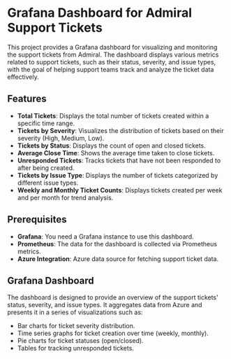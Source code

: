# Grafana Dashboard for Admiral Support Tickets

This project provides a Grafana dashboard for visualizing and monitoring the support tickets from Admiral. The dashboard displays various metrics related to support tickets, such as their status, severity, and issue types, with the goal of helping support teams track and analyze the ticket data effectively.

## Features

- **Total Tickets**: Displays the total number of tickets created within a specific time range.
- **Tickets by Severity**: Visualizes the distribution of tickets based on their severity (High, Medium, Low).
- **Tickets by Status**: Displays the count of open and closed tickets.
- **Average Close Time**: Shows the average time taken to close tickets.
- **Unresponded Tickets**: Tracks tickets that have not been responded to after being created.
- **Tickets by Issue Type**: Displays the number of tickets categorized by different issue types.
- **Weekly and Monthly Ticket Counts**: Displays tickets created per week and per month for trend analysis.

## Prerequisites

- **Grafana**: You need a Grafana instance to use this dashboard.
- **Prometheus**: The data for the dashboard is collected via Prometheus metrics.
- **Azure Integration**: Azure data source for fetching support ticket data.
## Grafana Dashboard

The dashboard is designed to provide an overview of the support tickets' status, severity, and issue types. It aggregates data from Azure and presents it in a series of visualizations such as:

- Bar charts for ticket severity distribution.
- Time series graphs for ticket creation over time (weekly, monthly).
- Pie charts for ticket statuses (open/closed).
- Tables for tracking unresponded tickets.
